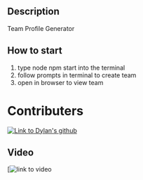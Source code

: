 ## Description
Team Profile Generator

## How to start
1. type node npm start into the terminal
2. follow prompts in terminal to create team
3. open in browser to view team

# Contributers
[![Link to Dylan's github](https://img.shields.io/badge/Dylan%20-GitHub-blue)](https://github.com/dyl-17)

## Video
[![link to video](https://youtu.be/jCJLclQsEww)
